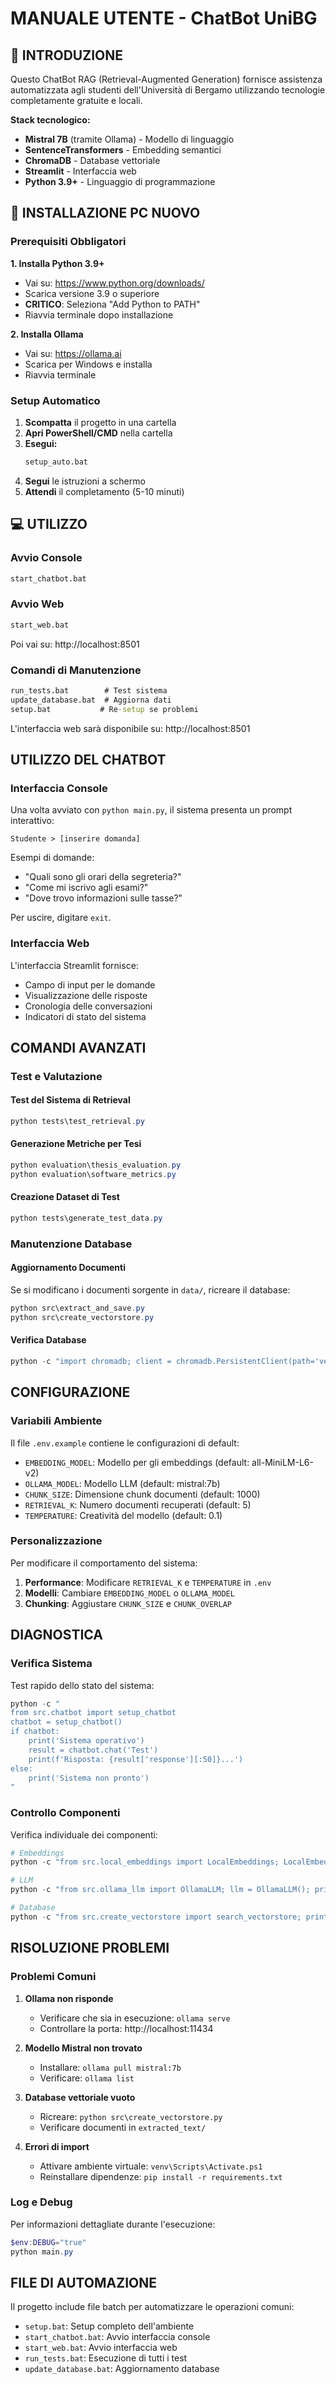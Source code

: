 # MANUALE UTENTE - ChatBot UniBG

## 🎯 INTRODUZIONE

Questo ChatBot RAG (Retrieval-Augmented Generation) fornisce assistenza automatizzata agli studenti dell'Università di Bergamo utilizzando tecnologie completamente gratuite e locali.

**Stack tecnologico:**
- **Mistral 7B** (tramite Ollama) - Modello di linguaggio
- **SentenceTransformers** - Embedding semantici  
- **ChromaDB** - Database vettoriale
- **Streamlit** - Interfaccia web
- **Python 3.9+** - Linguaggio di programmazione

## 🚀 INSTALLAZIONE PC NUOVO

### Prerequisiti Obbligatori

**1. Installa Python 3.9+**
- Vai su: https://www.python.org/downloads/
- Scarica versione 3.9 o superiore
- **CRITICO**: Seleziona "Add Python to PATH"
- Riavvia terminale dopo installazione

**2. Installa Ollama**  
- Vai su: https://ollama.ai
- Scarica per Windows e installa
- Riavvia terminale

### Setup Automatico

1. **Scompatta** il progetto in una cartella
2. **Apri PowerShell/CMD** nella cartella  
3. **Esegui:**
   ```cmd
   setup_auto.bat
   ```
4. **Segui** le istruzioni a schermo
5. **Attendi** il completamento (5-10 minuti)

## 💻 UTILIZZO

### Avvio Console
```cmd
start_chatbot.bat
```

### Avvio Web  
```cmd
start_web.bat
```
Poi vai su: http://localhost:8501

### Comandi di Manutenzione
```cmd
run_tests.bat        # Test sistema
update_database.bat  # Aggiorna dati
setup.bat           # Re-setup se problemi
```

L'interfaccia web sarà disponibile su: http://localhost:8501

## UTILIZZO DEL CHATBOT

### Interfaccia Console

Una volta avviato con `python main.py`, il sistema presenta un prompt interattivo:

```
Studente > [inserire domanda]
```

Esempi di domande:
- "Quali sono gli orari della segreteria?"
- "Come mi iscrivo agli esami?"
- "Dove trovo informazioni sulle tasse?"

Per uscire, digitare `exit`.

### Interfaccia Web

L'interfaccia Streamlit fornisce:
- Campo di input per le domande
- Visualizzazione delle risposte
- Cronologia delle conversazioni
- Indicatori di stato del sistema

## COMANDI AVANZATI

### Test e Valutazione

#### Test del Sistema di Retrieval
```powershell
python tests\test_retrieval.py
```

#### Generazione Metriche per Tesi
```powershell
python evaluation\thesis_evaluation.py
python evaluation\software_metrics.py
```

#### Creazione Dataset di Test
```powershell
python tests\generate_test_data.py
```

### Manutenzione Database

#### Aggiornamento Documenti
Se si modificano i documenti sorgente in `data/`, ricreare il database:

```powershell
python src\extract_and_save.py
python src\create_vectorstore.py
```

#### Verifica Database
```powershell
python -c "import chromadb; client = chromadb.PersistentClient(path='vectordb'); print(f'Documenti: {client.get_collection(\"unibg_docs\").count()}')"
```

## CONFIGURAZIONE

### Variabili Ambiente

Il file `.env.example` contiene le configurazioni di default:

- `EMBEDDING_MODEL`: Modello per gli embeddings (default: all-MiniLM-L6-v2)
- `OLLAMA_MODEL`: Modello LLM (default: mistral:7b)
- `CHUNK_SIZE`: Dimensione chunk documenti (default: 1000)
- `RETRIEVAL_K`: Numero documenti recuperati (default: 5)
- `TEMPERATURE`: Creatività del modello (default: 0.1)

### Personalizzazione

Per modificare il comportamento del sistema:

1. **Performance**: Modificare `RETRIEVAL_K` e `TEMPERATURE` in `.env`
2. **Modelli**: Cambiare `EMBEDDING_MODEL` o `OLLAMA_MODEL`
3. **Chunking**: Aggiustare `CHUNK_SIZE` e `CHUNK_OVERLAP`

## DIAGNOSTICA

### Verifica Sistema

Test rapido dello stato del sistema:

```powershell
python -c "
from src.chatbot import setup_chatbot
chatbot = setup_chatbot()
if chatbot:
    print('Sistema operativo')
    result = chatbot.chat('Test')
    print(f'Risposta: {result['response'][:50]}...')
else:
    print('Sistema non pronto')
"
```

### Controllo Componenti

Verifica individuale dei componenti:

```powershell
# Embeddings
python -c "from src.local_embeddings import LocalEmbeddings; LocalEmbeddings()"

# LLM
python -c "from src.ollama_llm import OllamaLLM; llm = OllamaLLM(); print('OK' if llm.is_running() else 'Errore')"

# Database
python -c "from src.create_vectorstore import search_vectorstore; print(len(search_vectorstore('test')['documents'][0]))"
```

## RISOLUZIONE PROBLEMI

### Problemi Comuni

1. **Ollama non risponde**
   - Verificare che sia in esecuzione: `ollama serve`
   - Controllare la porta: http://localhost:11434

2. **Modello Mistral non trovato**
   - Installare: `ollama pull mistral:7b`
   - Verificare: `ollama list`

3. **Database vettoriale vuoto**
   - Ricreare: `python src\create_vectorstore.py`
   - Verificare documenti in `extracted_text/`

4. **Errori di import**
   - Attivare ambiente virtuale: `venv\Scripts\Activate.ps1`
   - Reinstallare dipendenze: `pip install -r requirements.txt`

### Log e Debug

Per informazioni dettagliate durante l'esecuzione:

```powershell
$env:DEBUG="true"
python main.py
```

## FILE DI AUTOMAZIONE

Il progetto include file batch per automatizzare le operazioni comuni:

- `setup.bat`: Setup completo dell'ambiente
- `start_chatbot.bat`: Avvio interfaccia console
- `start_web.bat`: Avvio interfaccia web
- `run_tests.bat`: Esecuzione di tutti i test
- `update_database.bat`: Aggiornamento database

